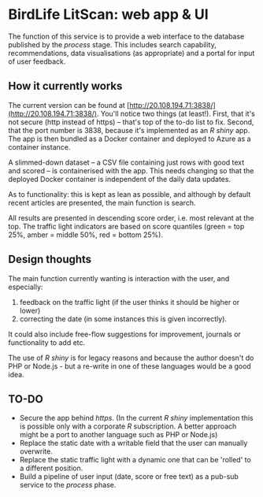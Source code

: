 # BirdLife LitScan: web app & UI

The function of this service is to provide a web interface to the database published by the _process_ stage. This includes search capability, recommendations, data visualisations (as appropriate) and a portal for input of user feedback.

## How it currently works

The current version can be found at [http://20.108.194.71:3838/](http://20.108.194.71:3838/). You'll notice two things (at least!). First, that it's not secure (http instead of https) – that's top of the to-do list to fix. Second, that the port number is 3838, because it's implemented as an _R shiny_ app. The app is then bundled as a Docker container and deployed to Azure as a container instance.

A slimmed-down dataset – a CSV file containing just rows with good text and scored – is containerised with the app. This needs changing so that the deployed Docker container is independent of the daily data updates.

As to functionality: this is kept as lean as possible, and although by default recent articles are presented, the main function is search. 

All results are presented in descending score order, i.e. most relevant at the top. The traffic light indicators are based on score quantiles (green = top 25%, amber = middle 50%, red = bottom 25%). 


## Design thoughts

The main function currently wanting is interaction with the user, and especially: 

1. feedback on the traffic light (if the user thinks it should be higher or lower)
2. correcting the date (in some instances this is given incorrectly).

It could also include free-flow suggestions for improvement, journals or functionality to add etc.

The use of _R shiny_ is for legacy reasons and because the author doesn't do PHP or Node.js - but a re-write in one of these languages would be a good idea.


## TO-DO

- Secure the app behind _https_. (In the current _R shiny_ implementation this is possible only with a corporate _R_ subscription. A better approach might be a port to another language such as PHP or Node.js) 
- Replace the static date with a writable field that the user can manually overwrite.
- Replace the static traffic light with a dynamic one that can be 'rolled' to a different position.
- Build a pipeline of user input (date, score or free text) as a pub-sub service to the _process_ phase.

